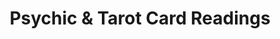 ---
title: "Psychic & Tarot Card Readings"
url: /berlin/psychic-and-tarot-card-readings/
shop: shop
---
